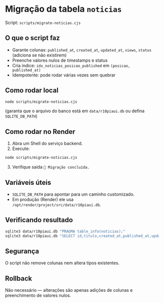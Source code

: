 # Migração da tabela `noticias`

Script: `scripts/migrate-noticias.cjs`

## O que o script faz
- Garante colunas: `published_at`, `created_at`, `updated_at`, `views`, `status` (adiciona se não existirem)
- Preenche valores nulos de timestamps e status
- Cria índice: `idx_noticias_posicao_published` em `(posicao, published_at)`
- Idempotente: pode rodar várias vezes sem quebrar

## Como rodar local
```bash
node scripts/migrate-noticias.cjs
```
(garanta que o arquivo do banco está em `data/r10piaui.db` ou defina `SQLITE_DB_PATH`)

## Como rodar no Render
1. Abra um Shell do serviço backend.
2. Execute:
```bash
node scripts/migrate-noticias.cjs
```
3. Verifique saída `🎉 Migração concluída.`

## Variáveis úteis
- `SQLITE_DB_PATH` para apontar para um caminho customizado.
- Em produção (Render) ele usa `/opt/render/project/src/data/r10piaui.db`.

## Verificando resultado
```bash
sqlite3 data/r10piaui.db "PRAGMA table_info(noticias);"
sqlite3 data/r10piaui.db "SELECT id,titulo,created_at,published_at,updated_at FROM noticias ORDER BY id DESC LIMIT 3;"
```

## Segurança
O script não remove colunas nem altera tipos existentes.

## Rollback
Não necessário — alterações são apenas adições de colunas e preenchimento de valores nulos.
